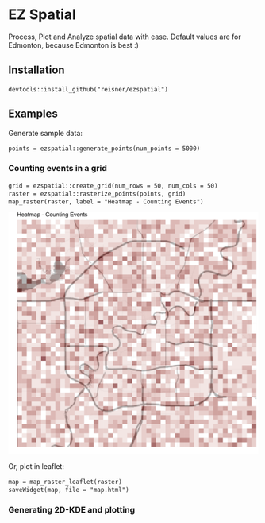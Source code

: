 # EZ Spatial

Process, Plot and Analyze spatial data with ease. Default values are for Edmonton, because Edmonton is best :)

## Installation

```
devtools::install_github("reisner/ezspatial")
```

## Examples

Generate sample data:

```
points = ezspatial::generate_points(num_points = 5000)
```

### Counting events in a grid

```
grid = ezspatial::create_grid(num_rows = 50, num_cols = 50)
raster = ezspatial::rasterize_points(points, grid)
map_raster(raster, label = "Heatmap - Counting Events")
```

![Grid Counts](/image/gridcounts.png) <!-- .element height="50%" width="50%" -->

Or, plot in leaflet:

```
map = map_raster_leaflet(raster)
saveWidget(map, file = "map.html")
```

### Generating 2D-KDE and plotting

```

```
